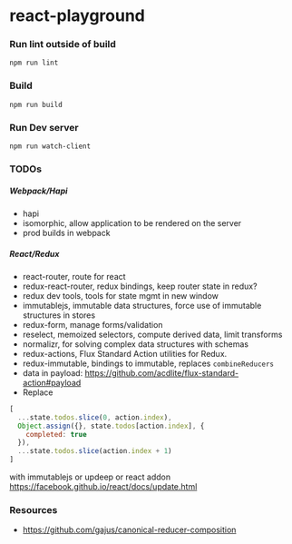 # react-playground

### Run lint outside of build
`npm run lint`

### Build
`npm run build`

### Run Dev server
`npm run watch-client`

### TODOs

##### Webpack/Hapi
- hapi
- isomorphic, allow application to be rendered on the server
- prod builds in webpack

##### React/Redux
- react-router, route for react
- redux-react-router, redux bindings, keep router state in redux?
- redux dev tools, tools for state mgmt in new window
- immutablejs, immutable data structures, force use of immutable structures in stores
- redux-form, manage forms/validation
- reselect, memoized selectors, compute derived data, limit transforms
- normalizr, for solving complex data structures with schemas
- redux-actions, Flux Standard Action utilities for Redux.
- redux-immutable, bindings to immutable, replaces `combineReducers`
- data in payload: https://github.com/acdlite/flux-standard-action#payload
- Replace
```javascript
[
  ...state.todos.slice(0, action.index),
  Object.assign({}, state.todos[action.index], {
    completed: true
  }),
  ...state.todos.slice(action.index + 1)
]
```
with immutablejs or updeep or react addon https://facebook.github.io/react/docs/update.html

### Resources
- https://github.com/gajus/canonical-reducer-composition
